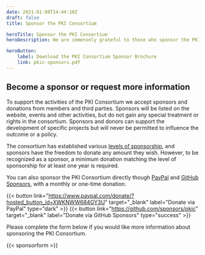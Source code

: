 ```yaml
---
date: 2021-01-08T14:44:10Z
draft: false
title: Sponsor the PKI Consortium

heroTitle: Sponsor the PKI Consortium
heroDescription: We are immensely grateful to those who sponsor the PKI Consortium

heroButton: 
    label: Download the PKI Consortium Sponsor Brochure
    link: pkic-sponsors.pdf
---
```


## Become a sponsor or request more information

To support the activities of the PKI Consortium we accept sponsors and donations from members and third parties. Sponsors will be listed on the website, events and other activities, but do not gain any special treatment or rights in the consortium. Sponsors and donors can support the development of specific projects but will never be permitted to influence the outcome or a policy.

The consortium has established various [levels of sponsorship](pkic-sponsors.pdf), and sponsors have the freedom to donate any amount they wish. However, to be recognized as a sponsor, a minimum donation matching the level of sponsorship for at least one year is required.

You can also sponsor the PKI Consortium directly though [PayPal](https://www.paypal.com/donate/?hosted_button_id=XWKNWW684GY3U) and [GitHub Sponsors](https://github.com/sponsors/pkic), with a monthly or one-time donation.

{{< button link="https://www.paypal.com/donate/?hosted_button_id=XWKNWW684GY3U" target="_blank" label="Donate via PayPal" type="dark" >}} {{< button link="https://github.com/sponsors/pkic" target="_blank" label="Donate via GitHub Sponsors" type="success" >}}

Please complete the form below if you would like more information about sponsoring the PKI Consortium.

{{< sponsorform >}}
